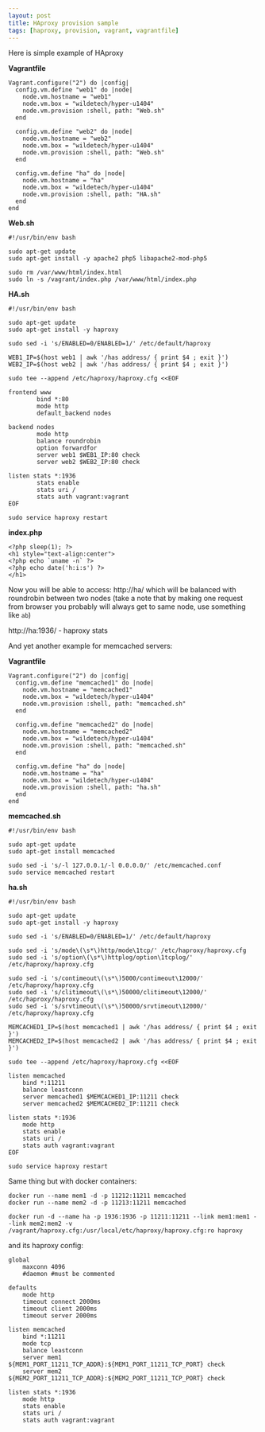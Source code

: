 ```yaml
---
layout: post
title: HAproxy provision sample
tags: [haproxy, provision, vagrant, vagrantfile]
---
```


Here is simple example of HAproxy

**Vagrantfile**

    Vagrant.configure("2") do |config|
      config.vm.define "web1" do |node|
        node.vm.hostname = "web1"
        node.vm.box = "wildetech/hyper-u1404"
        node.vm.provision :shell, path: "Web.sh"
      end

      config.vm.define "web2" do |node|
        node.vm.hostname = "web2"
        node.vm.box = "wildetech/hyper-u1404"
        node.vm.provision :shell, path: "Web.sh"
      end

      config.vm.define "ha" do |node|
        node.vm.hostname = "ha"
        node.vm.box = "wildetech/hyper-u1404"
        node.vm.provision :shell, path: "HA.sh"
      end
    end

**Web.sh**

    #!/usr/bin/env bash

    sudo apt-get update
    sudo apt-get install -y apache2 php5 libapache2-mod-php5

    sudo rm /var/www/html/index.html
    sudo ln -s /vagrant/index.php /var/www/html/index.php

**HA.sh**

    #!/usr/bin/env bash

    sudo apt-get update
    sudo apt-get install -y haproxy

    sudo sed -i 's/ENABLED=0/ENABLED=1/' /etc/default/haproxy

    WEB1_IP=$(host web1 | awk '/has address/ { print $4 ; exit }')
    WEB2_IP=$(host web2 | awk '/has address/ { print $4 ; exit }')

    sudo tee --append /etc/haproxy/haproxy.cfg <<EOF

    frontend www
            bind *:80
            mode http
            default_backend nodes

    backend nodes
            mode http
            balance roundrobin
            option forwardfor
            server web1 $WEB1_IP:80 check
            server web2 $WEB2_IP:80 check

    listen stats *:1936
            stats enable
            stats uri /
            stats auth vagrant:vagrant
    EOF

    sudo service haproxy restart

**index.php**

    <?php sleep(1); ?>
    <h1 style="text-align:center">
    <?php echo `uname -n` ?>
    <?php echo date('h:i:s') ?>
    </h1>

Now you will be able to access: http://ha/ which will be balanced with roundrobin between two nodes (take a note that by making one request from browser you probably will always get to same node, use something like `ab`)

http://ha:1936/ - haproxy stats

And yet another example for memcached servers:

**Vagrantfile**

    Vagrant.configure("2") do |config|
      config.vm.define "memcached1" do |node|
        node.vm.hostname = "memcached1"
        node.vm.box = "wildetech/hyper-u1404"
        node.vm.provision :shell, path: "memcached.sh"
      end

      config.vm.define "memcached2" do |node|
        node.vm.hostname = "memcached2"
        node.vm.box = "wildetech/hyper-u1404"
        node.vm.provision :shell, path: "memcached.sh"
      end

      config.vm.define "ha" do |node|
        node.vm.hostname = "ha"
        node.vm.box = "wildetech/hyper-u1404"
        node.vm.provision :shell, path: "ha.sh"
      end
    end

**memcached.sh**

    #!/usr/bin/env bash

    sudo apt-get update
    sudo apt-get install memcached

    sudo sed -i 's/-l 127.0.0.1/-l 0.0.0.0/' /etc/memcached.conf
    sudo service memcached restart

**ha.sh**

    #!/usr/bin/env bash

    sudo apt-get update
    sudo apt-get install -y haproxy

    sudo sed -i 's/ENABLED=0/ENABLED=1/' /etc/default/haproxy

    sudo sed -i 's/mode\(\s*\)http/mode\1tcp/' /etc/haproxy/haproxy.cfg
    sudo sed -i 's/option\(\s*\)httplog/option\1tcplog/' /etc/haproxy/haproxy.cfg

    sudo sed -i 's/contimeout\(\s*\)5000/contimeout\12000/' /etc/haproxy/haproxy.cfg
    sudo sed -i 's/clitimeout\(\s*\)50000/clitimeout\12000/' /etc/haproxy/haproxy.cfg
    sudo sed -i 's/srvtimeout\(\s*\)50000/srvtimeout\12000/' /etc/haproxy/haproxy.cfg

    MEMCACHED1_IP=$(host memcached1 | awk '/has address/ { print $4 ; exit }')
    MEMCACHED2_IP=$(host memcached2 | awk '/has address/ { print $4 ; exit }')

    sudo tee --append /etc/haproxy/haproxy.cfg <<EOF

    listen memcached
        bind *:11211
        balance leastconn
        server memcached1 $MEMCACHED1_IP:11211 check
        server memcached2 $MEMCACHED2_IP:11211 check

    listen stats *:1936
        mode http
        stats enable
        stats uri /
        stats auth vagrant:vagrant
    EOF

    sudo service haproxy restart


Same thing but with docker containers:

    docker run --name mem1 -d -p 11212:11211 memcached
    docker run --name mem2 -d -p 11213:11211 memcached

    docker run -d --name ha -p 1936:1936 -p 11211:11211 --link mem1:mem1 --link mem2:mem2 -v /vagrant/haproxy.cfg:/usr/local/etc/haproxy/haproxy.cfg:ro haproxy

and its haproxy config:

    global
        maxconn 4096
        #daemon #must be commented

    defaults
        mode http
        timeout connect 2000ms
        timeout client 2000ms
        timeout server 2000ms

    listen memcached
        bind *:11211
        mode tcp
        balance leastconn
        server mem1 ${MEM1_PORT_11211_TCP_ADDR}:${MEM1_PORT_11211_TCP_PORT} check
        server mem2 ${MEM2_PORT_11211_TCP_ADDR}:${MEM2_PORT_11211_TCP_PORT} check

    listen stats *:1936
        mode http
        stats enable
        stats uri /
        stats auth vagrant:vagrant
